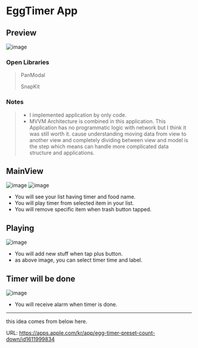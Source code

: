 # EggTimer App
## Preview
![image](https://user-images.githubusercontent.com/97531269/170819619-5673b9a3-376f-4200-9c64-364c0d2fb36a.png)

### Open Libraries
> PanModal
> 
> SnapKit

### Notes
> + I implemented application by only code. 
> + MVVM Architecture is combined in this application. This Application has no programmatic logic with network but I think it was still worth it. cause understanding moving data from view to another view and completely dividing between view and model is the step which means can handle more complicated data structure and applications.

## MainView
![image](https://user-images.githubusercontent.com/97531269/170819890-4f2e94ee-3b31-4290-be28-7009296c3a9a.png)
![image](https://user-images.githubusercontent.com/97531269/170820454-e43a1750-d92b-4a2b-89c5-672fce3b0f9f.png)
+ You will see your list having timer and food name.
+ You will play timer from selected item in your list.
+ You will remove specific item when trash button tapped.

## Playing
![image](https://user-images.githubusercontent.com/97531269/170821123-5c065a3c-65c8-4d47-bfe6-c0cd62c26448.png)
+ You will add new stuff when tap plus button.
+ as above image, you can select timer time and label.

## Timer will be done
![image](https://user-images.githubusercontent.com/97531269/170821238-f25d276d-fef4-4b7b-8e9d-835006280d02.png)
+ You will receive alarm when timer is done.
---
this idea comes from below here.

URL: https://apps.apple.com/kr/app/egg-timer-preset-count-down/id1611999834
